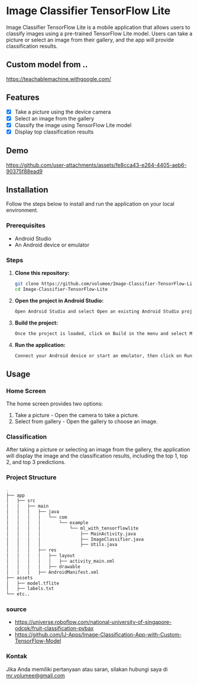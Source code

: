 # Image Classifier TensorFlow Lite

Image Classifier TensorFlow Lite is a mobile application that allows users to classify images using a pre-trained TensorFlow Lite model. Users can take a picture or select an image from their gallery, and the app will provide classification results.

## Custom model from ..
https://teachablemachine.withgoogle.com/ 

## Features

- [x] Take a picture using the device camera
- [x] Select an image from the gallery
- [x] Classify the image using TensorFlow Lite model
- [x] Display top classification results

## Demo
https://github.com/user-attachments/assets/fe8cca43-e264-4405-aeb6-90375f88ead9

## Installation

Follow the steps below to install and run the application on your local environment.

### Prerequisites

- Android Studio
- An Android device or emulator

### Steps

1. **Clone this repository:**

   ```bash
   git clone https://github.com/volumee/Image-Classifier-TensorFlow-Lite.git
   cd Image-Classifier-TensorFlow-Lite
   ```
2. **Open the project in Android Studio:**
   ```bash
   Open Android Studio and select Open an existing Android Studio project. Navigate to the cloned repository directory and select it.
   ```
4. **Build the project:**
   ```bash
   Once the project is loaded, click on Build in the menu and select Make Project.
   ```
6. **Run the application:**
   ```bash
   Connect your Android device or start an emulator, then click on Run in the menu and select Run 'app'.
   ```

## Usage
### Home Screen
The home screen provides two options:
1. Take a picture - Open the camera to take a picture.
2. Select from gallery - Open the gallery to choose an image.
   
### Classification
After taking a picture or selecting an image from the gallery, the application will display the image and the classification results, including the top 1, top 2, and top 3 predictions.

### Project Structure
```bash
.
├── app
│   ├── src
│   │   ├── main
│   │   │   ├── java
│   │   │   │   └── com
│   │   │   │       └── example
│   │   │   │           └── ml_with_tensorflowlite
│   │   │   │               ├── MainActivity.java
│   │   │   │               ├── ImageClassifier.java
│   │   │   │               ├── Utils.java
│   │   │   ├── res
│   │   │   │   ├── layout
│   │   │   │   │   ├── activity_main.xml
│   │   │   │   ├── drawable
│   │   │   ├── AndroidManifest.xml
├── assets
│   ├── model.tflite
│   ├── labels.txt
└── etc..
```

### source
- https://universe.roboflow.com/national-university-of-singapore-odcpk/fruit-classification-pvbax
- https://github.com/IJ-Apps/Image-Classification-App-with-Custom-TensorFlow-Model

### Kontak
Jika Anda memiliki pertanyaan atau saran, silakan hubungi saya di mr.volumee@gmail.com

